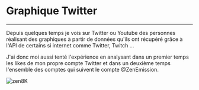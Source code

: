 # Graphique Twitter

<hr> 

Depuis quelques temps je vois sur Twitter ou Youtube des personnes réalisant des graphiques à partir de données qu'ils ont récupéré grâce à l'API de certains si internet comme Twitter, Twitch ...

J'ai donc moi aussi tenté l'expérience en analysant dans un premier temps les likes de mon propre compte Twitter et dans un deuxième temps l'ensemble des comptes qui suivent le compte @ZenEmission. 


![zen8K](https://user-images.githubusercontent.com/94399277/204090634-b3404125-5bf2-46fa-8f17-1cdf6b6af3a5.png)
